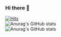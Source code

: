 ### Hi there 👋
[![Hits](https://hits.seeyoufarm.com/api/count/incr/badge.svg?url=https%3A%2F%2Fgithub.com%2Fzero2top&count_bg=%23FF88D6&title_bg=%23141414&icon=java.svg&icon_color=%23FFFFFF&title=hits&edge_flat=false)](https://hits.seeyoufarm.com)  
![Anurag's GitHub stats](https://github-readme-stats.vercel.app/api?username=anuraghazra&show_icons=true&theme=transparent)    
![Anurag's GitHub stats](https://github-readme-stats.vercel.app/api?username=anuraghazra&show_icons=true&theme=radical)




<!--
**zero2top/zero2top** is a ✨ _special_ ✨ repository because its `README.md` (this file) appears on your GitHub profile.

Here are some ideas to get you started:

- 🔭 I’m currently working on ...
- 🌱 I’m currently learning ...
- 👯 I’m looking to collaborate on ...
- 🤔 I’m looking for help with ...
- 💬 Ask me about ...
- 📫 How to reach me: ...
- 😄 Pronouns: ...
- ⚡ Fun fact: ...
-->

